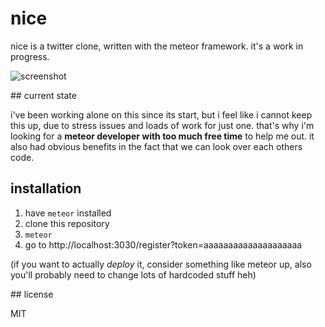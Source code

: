 # nice

nice is a twitter clone, written with the meteor framework. it's a work in
progress.

![screenshot](https://u.teknik.io/w6ckfk.png)

## current state

i've been working alone on this since its start, but i feel like i cannot keep
this up, due to stress issues and loads of work for just one. that's why i'm
looking for a __meteor developer with too much free time__ to help me out. it
also had obvious benefits in the fact that we can look over each others code.

## installation

1. have `meteor` installed
2. clone this repository
3. `meteor`
4. go to http://localhost:3030/register?token=aaaaaaaaaaaaaaaaaaaa

(if you want to actually _deploy_ it, consider something like meteor up, also
you'll probably need to change lots of hardcoded stuff heh)

## license

MIT
